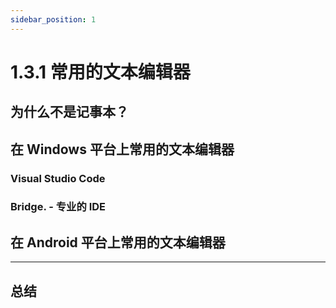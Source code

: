 ```yaml
---
sidebar_position: 1
---
```


# 1.3.1 常用的文本编辑器

## 为什么不是记事本？

## 在 Windows 平台上常用的文本编辑器

### Visual Studio Code

### Bridge. - 专业的 IDE

## 在 Android 平台上常用的文本编辑器

---

## 总结
